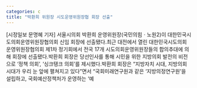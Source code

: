 ```yaml
---
categories: c
title: "박환희 위원장 시도운영위원장협 회장 선출"
---
```

[시정일보 문명혜 기자] 서울시의회 박환희 운영위원장(국민의힘ㆍ노원2)이 대한민국시도의회운영위원장협의회 신임 회장에 선출됐다.최근 대전에서 열린 대한민국시도의회운영위원장협의회 제1차 정기회에서 전국 17개 시도의회운영위원장들의 합의추대에 의해 회장에 선출됐다.박환희 회장은 당선인사를 통해 시민을 위한 지방의회 발전의 비전으로 ‘정책 의회’, ‘싱크탱크 의회’를 제시했다.박환희 회장은 “지방자치 시대, 지방의회 시대가 우리 눈 앞에 펼쳐지고 있다”면서 “국회미래연구원과 같은 ‘지방의정연구원’을 설립하고, 국회예산정책처가 운영하는 ‘예
